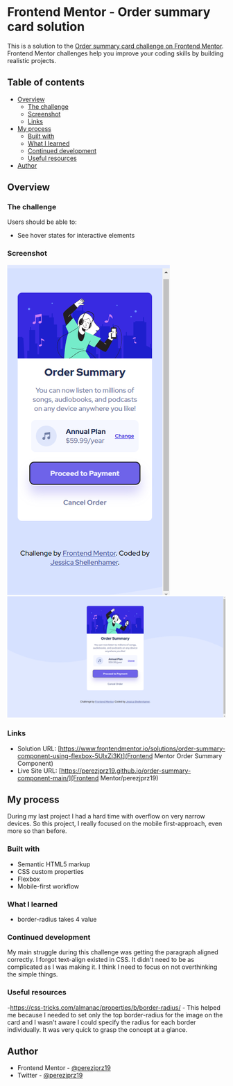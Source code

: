 # Frontend Mentor - Order summary card solution

This is a solution to the [Order summary card challenge on Frontend Mentor](https://www.frontendmentor.io/challenges/order-summary-component-QlPmajDUj). Frontend Mentor challenges help you improve your coding skills by building realistic projects.

## Table of contents

- [Overview](#overview)
  - [The challenge](#the-challenge)
  - [Screenshot](#screenshot)
  - [Links](#links)
- [My process](#my-process)
  - [Built with](#built-with)
  - [What I learned](#what-i-learned)
  - [Continued development](#continued-development)
  - [Useful resources](#useful-resources)
- [Author](#author)

## Overview

### The challenge

Users should be able to:

- See hover states for interactive elements

### Screenshot

![](./images/order-summary-375px.png)
![](./images/order-summary-1440px.png)

### Links

- Solution URL: [https://www.frontendmentor.io/solutions/order-summary-component-using-flexbox-5UlxZi3Kt](Frontend Mentor Order Summary Component)
- Live Site URL: [https://perezjprz19.github.io/order-summary-component-main/](Frontend Mentor/perezjprz19)

## My process

During my last project I had a hard time with overflow on very narrow devices. So this project, I
really focused on the mobile first-approach, even more so than before.

### Built with

- Semantic HTML5 markup
- CSS custom properties
- Flexbox
- Mobile-first workflow

### What I learned

<ul>
  <li> border-radius takes 4 value </li>
</ul>

### Continued development

My main struggle during this challenge was getting the paragraph aligned correctly. I forgot text-align existed in CSS. It didn't need to be as complicated as I was making it. I think I need to focus on not overthinking the simple things.

### Useful resources

-https://css-tricks.com/almanac/properties/b/border-radius/ - This helped me because I needed to set only the top border-radius for the image on the card and I wasn't aware I could specify the radius for each border individually. It was very quick to grasp the concept at a glance.

## Author

- Frontend Mentor - [@perezjprz19](https://www.frontendmentor.io/profile/perezjprz19)
- Twitter - [@perezjprz19](https://www.twitter.com/perezjprz19)
